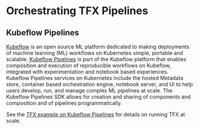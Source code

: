# Orchestrating TFX Pipelines

## Kubeflow Pipelines


[Kubeflow](https://www.kubeflow.org/) is an open source ML platform
dedicated to making deployments of machine learning (ML) workflows on 
Kubernetes simple, portable and scalable.
[Kubeflow Pipelines](https://www.kubeflow.org/docs/pipelines/pipelines-overview/)
is part of the Kubeflow platform that enables composition and execution of
reproducible workflows on Kubeflow, integrated with experimentation and 
notebook based experiences. Kubeflow Pipelines services on Kubernetes include the hosted Metadata store, container based orchestration engine,
notebook server, and UI to help users develop, run, and manage complex 
ML pipelines at scale. The Kubeflow Pipelines SDK allows for creation and 
sharing of components and composition and of pipelines programmatically.

See the [TFX example on Kubeflow Pipelines](https://github.com/kubeflow/pipelines/tree/master/samples/tfx-oss) for details on running TFX at scale.
